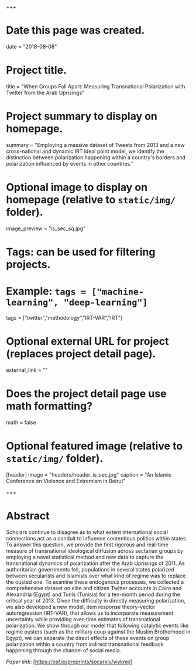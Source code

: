 +++
# Date this page was created.
date = "2018-08-08"

# Project title.
title = "When Groups Fall Apart: Measuring Transnational Polarization with Twitter from the Arab Uprisings"

# Project summary to display on homepage.
summary = "Employing a massive dataset of Tweets from 2013 and a new cross-national and dynamic IRT ideal point model, we identify the distinction between polarization happening within a country's borders and polarization influenced by events in other countries."

# Optional image to display on homepage (relative to `static/img/` folder).
image_preview = "is_sec_sq.jpg"

# Tags: can be used for filtering projects.
# Example: `tags = ["machine-learning", "deep-learning"]`
tags = ["twitter","methodology","IRT-VAR","IRT"]

# Optional external URL for project (replaces project detail page).
external_link = ""

# Does the project detail page use math formatting?
math = false

# Optional featured image (relative to `static/img/` folder).
[header]
image = "headers/header_is_sec.jpg"
caption = "An Islamic Conference on Violence and Extremism in Beirut"

+++

# Abstract

Scholars continue to disagree as to what extent international social connections act as a conduit to influence contentious politics within states. To answer this question, we provide the first rigorous and real-time measure of transnational ideological diffusion across sectarian groups by employing a novel statistical method and new data to capture the transnational dynamics of polarization after the Arab Uprisings of 2011. As authoritarian governments fell, populations in several states polarized between secularists and Islamists over what kind of regime was to replace the ousted one. To examine these endogenous processes, we collected a comprehensive dataset on elite and citizen Twitter accounts in Cairo and Alexandria (Egypt) and Tunis (Tunisia) for a ten-month period during the critical year of 2013. Given the difficulty in directly measuring polarization, we also developed a new model, item response theory-vector autoregression (IRT-VAR), that allows us to incorporate measurement uncertainty while providing over-time estimates of transnational polarization. We show through our model that following catalytic events like regime ousters (such as the military coup against the Muslim Brotherhood in Egypt), we can separate the direct effects of these events on group polarization within a country from indirect transnational feedback happening through the channel of social media. 

*Paper link*: [https://osf.io/preprints/socarxiv/wykmj/]
